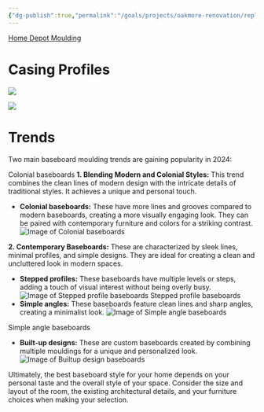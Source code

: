 ```yaml
---
{"dg-publish":true,"permalink":"/goals/projects/oakmore-renovation/replace-baseboard-trim-moulding-casing/","tags":["oakmore-renovation-task"],"created":"Feb 26, 2024, 6:58 PM"}
---
```


[Home Depot Moulding](https://www.homedepot.com/b/Building-Materials-Moulding-Millwork-Moulding-Door-Window-Moulding/N-5yc1vZcbjm?mtc=SHOPPING-BF-CDP-GGL-D30-030_020_MOULDINGS-NA-NA-NA-PMAX-NA-NA-NA-NA-NBR-NA-NA-NEW-NA&cm_mmc=SHOPPING-BF-CDP-GGL-D30-030_020_MOULDINGS-NA-NA-NA-PMAX-NA-NA-NA-NA-NBR-NA-NA-NEW-NA-71700000111971272--&gad_source=1&gclid=CjwKCAiAivGuBhBEEiwAWiFmYf16_YYjVNzPoo5RNePUlL5YlnvPAs5JAXF63PoEQTyIoIEbWmD8YhoCr58QAvD_BwE&gclsrc=aw.ds)

# Casing Profiles

![](https://builders-surplus.com/wp-content/uploads/2018/05/Blog-Casing-Styles.jpg)

![](https://mediacdn.cincopa.com/v2/1003341/3659!SsdEAAbamDgHpC/4/BolyardFinishingCatalog202315.jpg)
# Trends

Two main baseboard moulding trends are gaining popularity in 2024:

Colonial baseboards
**1. Blending Modern and Colonial Styles:** This trend combines the clean lines of modern design with the intricate details of traditional styles. It achieves a unique and personal touch.
- **Colonial baseboards:** These have more lines and grooves compared to modern baseboards, creating a more visually engaging look. They can be paired with contemporary furniture and colors for a striking contrast.
	![Image of Colonial baseboards](https://encrypted-tbn2.gstatic.com/images?q=tbn:ANd9GcR4iiCAd6kFlE3owYwSJngpHu8ZU9RKxhdaRxJmC42VsF_TG4VBDxYqkP9d49uP)
	
**2. Contemporary Baseboards:** These are characterized by sleek lines, minimal profiles, and simple designs. They are ideal for creating a clean and uncluttered look in modern spaces.

- **Stepped profiles:** These baseboards have multiple levels or steps, adding a touch of visual interest without being overly busy.
    ![Image of Stepped profile baseboards](https://encrypted-tbn2.gstatic.com/images?q=tbn:ANd9GcRi-mxv993iUgfWM_SfOgAavd4DUxaymq8hoEf7XlUs_I05nzpncJGsoNPKKONY)
Stepped profile baseboards
- **Simple angles:** These baseboards feature clean lines and sharp angles, creating a minimalist look.
    ![Image of Simple angle baseboards](https://encrypted-tbn1.gstatic.com/images?q=tbn:ANd9GcSJbKDBUDjjJXPoJi8VXQkZtR65f1c4TqV6HTJl_WzlUB99XH64fLz_hH7KMVQY)

Simple angle baseboards
- **Built-up designs:** These are custom baseboards created by combining multiple mouldings for a unique and personalized look.
    ![Image of Builtup design baseboards](https://encrypted-tbn1.gstatic.com/images?q=tbn:ANd9GcQgvtzs-jvcO61p0NMDYoVSQqPzJKzMBNRO00n0CfE7nQL73l5Es2prOdhRSCO4)

Ultimately, the best baseboard style for your home depends on your personal taste and the overall style of your space. Consider the size and layout of the room, the existing architectural details, and your furniture choices when making your selection.
